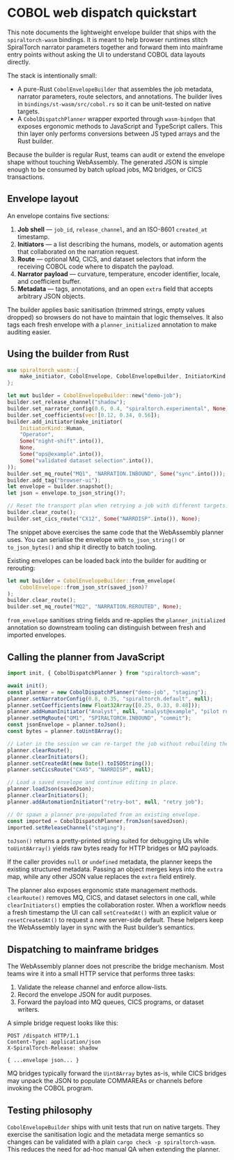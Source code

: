 # COBOL web dispatch quickstart

This note documents the lightweight envelope builder that ships with the
`spiraltorch-wasm` bindings.  It is meant to help browser runtimes stitch
SpiralTorch narrator parameters together and forward them into mainframe entry
points without asking the UI to understand COBOL data layouts directly.

The stack is intentionally small:

- A pure-Rust `CobolEnvelopeBuilder` that assembles the job metadata, narrator
  parameters, route selectors, and annotations.  The builder lives in
  `bindings/st-wasm/src/cobol.rs` so it can be unit-tested on native targets.
- A `CobolDispatchPlanner` wrapper exported through `wasm-bindgen` that exposes
  ergonomic methods to JavaScript and TypeScript callers.  This thin layer only
  performs conversions between JS typed arrays and the Rust builder.

Because the builder is regular Rust, teams can audit or extend the envelope
shape without touching WebAssembly.  The generated JSON is simple enough to be
consumed by batch upload jobs, MQ bridges, or CICS transactions.

## Envelope layout

An envelope contains five sections:

1. **Job shell** — `job_id`, `release_channel`, and an ISO-8601 `created_at`
   timestamp.
2. **Initiators** — a list describing the humans, models, or automation agents
   that collaborated on the narration request.
3. **Route** — optional MQ, CICS, and dataset selectors that inform the
   receiving COBOL code where to dispatch the payload.
4. **Narrator payload** — curvature, temperature, encoder identifier, locale,
   and coefficient buffer.
5. **Metadata** — tags, annotations, and an open `extra` field that accepts
   arbitrary JSON objects.

The builder applies basic sanitisation (trimmed strings, empty values dropped)
so browsers do not have to maintain that logic themselves.  It also tags each
fresh envelope with a `planner_initialized` annotation to make auditing easier.

## Using the builder from Rust

```rust
use spiraltorch_wasm::{
    make_initiator, CobolEnvelope, CobolEnvelopeBuilder, InitiatorKind,
};

let mut builder = CobolEnvelopeBuilder::new("demo-job");
builder.set_release_channel("shadow");
builder.set_narrator_config(0.6, 0.4, "spiraltorch.experimental", None);
builder.set_coefficients(vec![0.12, 0.34, 0.56]);
builder.add_initiator(make_initiator(
    InitiatorKind::Human,
    "Operator",
    Some("night-shift".into()),
    None,
    Some("ops@example".into()),
    Some("validated dataset selection".into()),
));
builder.set_mq_route("MQ1", "NARRATION.INBOUND", Some("sync".into()));
builder.add_tag("browser-ui");
let envelope = builder.snapshot();
let json = envelope.to_json_string()?;

// Reset the transport plan when retrying a job with different targets.
builder.clear_route();
builder.set_cics_route("CX12", Some("NARRDISP".into()), None);
```

The snippet above exercises the same code that the WebAssembly planner uses.
You can serialise the envelope with `to_json_string()` or `to_json_bytes()` and
ship it directly to batch tooling.

Existing envelopes can be loaded back into the builder for auditing or
rerouting:

```rust
let mut builder = CobolEnvelopeBuilder::from_envelope(
    CobolEnvelope::from_json_str(saved_json)?
);
builder.clear_route();
builder.set_mq_route("MQ2", "NARRATION.REROUTED", None);
```

`from_envelope` sanitises string fields and re-applies the
`planner_initialized` annotation so downstream tooling can distinguish between
fresh and imported envelopes.

## Calling the planner from JavaScript

```ts
import init, { CobolDispatchPlanner } from "spiraltorch-wasm";

await init();
const planner = new CobolDispatchPlanner("demo-job", "staging");
planner.setNarratorConfig(0.8, 0.35, "spiraltorch.default", null);
planner.setCoefficients(new Float32Array([0.25, 0.33, 0.48]));
planner.addHumanInitiator("Analyst", null, "analyst@example", "pilot run");
planner.setMqRoute("QM1", "SPIRALTORCH.INBOUND", "commit");
const jsonEnvelope = planner.toJson();
const bytes = planner.toUint8Array();

// Later in the session we can re-target the job without rebuilding the planner.
planner.clearRoute();
planner.clearInitiators();
planner.setCreatedAt(new Date().toISOString());
planner.setCicsRoute("CX45", "NARRDISP", null);

// Load a saved envelope and continue editing in place.
planner.loadJson(savedJson);
planner.clearInitiators();
planner.addAutomationInitiator("retry-bot", null, "retry job");

// Or spawn a planner pre-populated from an existing envelope.
const imported = CobolDispatchPlanner.fromJson(savedJson);
imported.setReleaseChannel("staging");
```

`toJson()` returns a pretty-printed string suited for debugging UIs while
`toUint8Array()` yields raw bytes ready for HTTP bridges or MQ payloads.

If the caller provides `null` or `undefined` metadata, the planner keeps the
existing structured metadata.  Passing an object merges keys into the `extra`
map, while any other JSON value replaces the `extra` field entirely.

The planner also exposes ergonomic state management methods.  `clearRoute()`
removes MQ, CICS, and dataset selectors in one call, while `clearInitiators()`
empties the collaboration roster.  When a workflow needs a fresh timestamp the
UI can call `setCreatedAt()` with an explicit value or `resetCreatedAt()` to
request a new server-side default.  These helpers keep the WebAssembly layer in
sync with the Rust builder’s semantics.

## Dispatching to mainframe bridges

The WebAssembly planner does not prescribe the bridge mechanism.  Most teams
wire it into a small HTTP service that performs three tasks:

1. Validate the release channel and enforce allow-lists.
2. Record the envelope JSON for audit purposes.
3. Forward the payload into MQ queues, CICS programs, or dataset writers.

A simple bridge request looks like this:

```http
POST /dispatch HTTP/1.1
Content-Type: application/json
X-SpiralTorch-Release: shadow

{ ...envelope json... }
```

MQ bridges typically forward the `Uint8Array` bytes as-is, while CICS bridges
may unpack the JSON to populate COMMAREAs or channels before invoking the COBOL
program.

## Testing philosophy

`CobolEnvelopeBuilder` ships with unit tests that run on native targets.  They
exercise the sanitisation logic and the metadata merge semantics so changes can
be validated with a plain `cargo check -p spiraltorch-wasm`.  This reduces the
need for ad-hoc manual QA when extending the planner.
